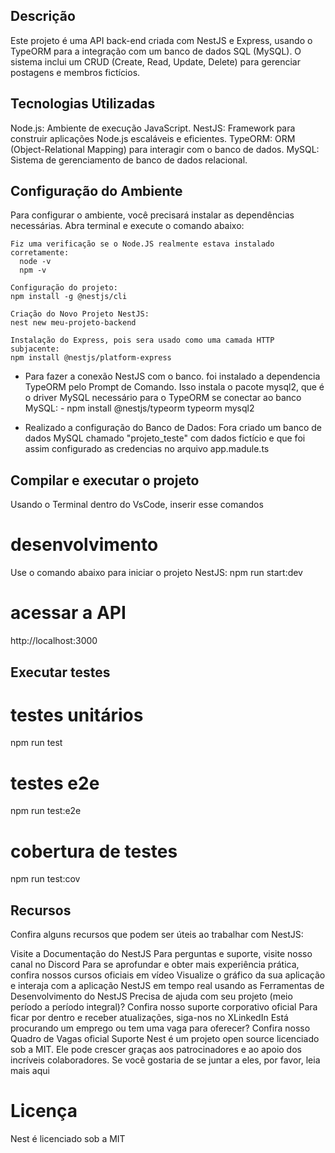 ## Descrição
Este projeto é uma API back-end criada com NestJS e Express, usando o TypeORM para a integração com um banco de dados SQL (MySQL). O sistema inclui um CRUD (Create, Read, Update, Delete) para gerenciar postagens e membros fictícios.


## Tecnologias Utilizadas
Node.js: Ambiente de execução JavaScript.
NestJS: Framework para construir aplicações Node.js escaláveis e eficientes.
TypeORM: ORM (Object-Relational Mapping) para interagir com o banco de dados.
MySQL: Sistema de gerenciamento de banco de dados relacional.

## Configuração do Ambiente
Para configurar o ambiente, você precisará instalar as dependências necessárias. Abra
terminal e execute o comando abaixo:

    Fiz uma verificação se o Node.JS realmente estava instalado corretamente:
      node -v
      npm -v

    Configuração do projeto:
    npm install -g @nestjs/cli

    Criação do Novo Projeto NestJS:
    nest new meu-projeto-backend

    Instalação do Express, pois sera usado como uma camada HTTP subjacente:
    npm install @nestjs/platform-express

  -  Para fazer a conexão NestJS com o banco. foi instalado a dependencia TypeORM pelo Prompt de Comando. Isso instala o pacote mysql2, que é o driver MySQL necessário para o TypeORM se conectar ao banco MySQL:
    -  npm install @nestjs/typeorm typeorm mysql2

  -  Realizado a configuração do Banco de Dados:
      Fora criado um banco de dados MySQL chamado "projeto_teste" com dados fictício e que foi assim configurado as credencias no arquivo app.madule.ts 

## Compilar e executar o projeto
Usando o Terminal dentro do VsCode, inserir esse comandos 

  # desenvolvimento
  Use o comando abaixo para iniciar o projeto NestJS:
  npm run start:dev

  # acessar a API
  http://localhost:3000



## Executar testes
# testes unitários
npm run test

# testes e2e
npm run test:e2e

# cobertura de testes
npm run test:cov


## Recursos
Confira alguns recursos que podem ser úteis ao trabalhar com NestJS:

Visite a Documentação do NestJS
Para perguntas e suporte, visite nosso canal no Discord
Para se aprofundar e obter mais experiência prática, confira nossos cursos oficiais em vídeo
Visualize o gráfico da sua aplicação e interaja com a aplicação NestJS em tempo real usando as Ferramentas de Desenvolvimento do NestJS
Precisa de ajuda com seu projeto (meio período a período integral)? Confira nosso suporte corporativo oficial
Para ficar por dentro e receber atualizações, siga-nos no XLinkedIn
Está procurando um emprego ou tem uma vaga para oferecer? Confira nosso Quadro de Vagas oficial
Suporte
Nest é um projeto open source licenciado sob a MIT. Ele pode crescer graças aos patrocinadores e ao apoio dos incríveis colaboradores. Se você gostaria de se juntar a eles, por favor, leia mais aqui

# Licença
Nest é licenciado sob a MIT

